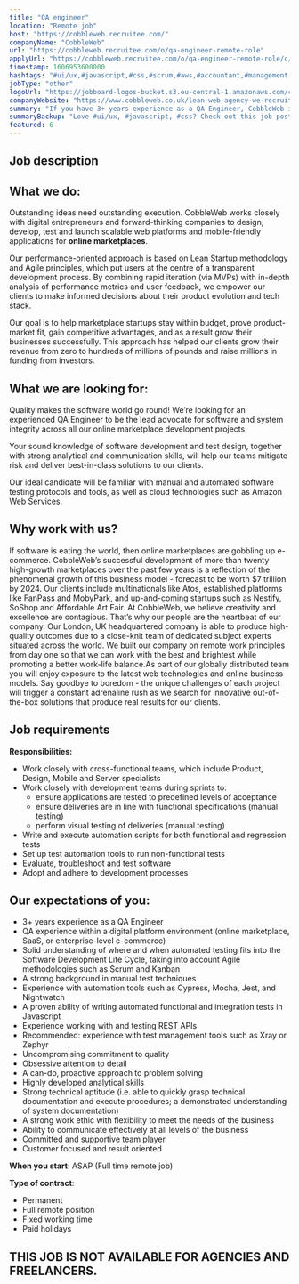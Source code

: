 ```yaml
---
title: "QA engineer"
location: "Remote job"
host: "https://cobbleweb.recruitee.com/"
companyName: "CobbleWeb"
url: "https://cobbleweb.recruitee.com/o/qa-engineer-remote-role"
applyUrl: "https://cobbleweb.recruitee.com/o/qa-engineer-remote-role/c/new"
timestamp: 1606953600000
hashtags: "#ui/ux,#javascript,#css,#scrum,#aws,#accountant,#management,#analysis,#office,#rest"
jobType: "other"
logoUrl: "https://jobboard-logos-bucket.s3.eu-central-1.amazonaws.com/cobbleweb"
companyWebsite: "https://www.cobbleweb.co.uk/lean-web-agency-we-recruit/?utm_source=recruitee"
summary: "If you have 3+ years experience as a QA Engineer, CobbleWeb is looking for someone with your knowledge."
summaryBackup: "Love #ui/ux, #javascript, #css? Check out this job post!"
featured: 6
---
```


## Job description

## What we do:

Outstanding ideas need outstanding execution. CobbleWeb works closely with digital entrepreneurs and forward-thinking companies to design, develop, test and launch scalable web platforms and mobile-friendly applications for **online marketplaces**.

Our performance-oriented approach is based on Lean Startup methodology and Agile principles, which put users at the centre of a transparent development process. By combining rapid iteration (via MVPs) with in-depth analysis of performance metrics and user feedback, we empower our clients to make informed decisions about their product evolution and tech stack.

Our goal is to help marketplace startups stay within budget, prove product-market fit, gain competitive advantages, and as a result grow their businesses successfully. This approach has helped our clients grow their revenue from zero to hundreds of millions of pounds and raise millions in funding from investors.

## What we are looking for:

Quality makes the software world go round! We’re looking for an experienced QA Engineer to be the lead advocate for software and system integrity across all our online marketplace development projects.

Your sound knowledge of software development and test design, together with strong analytical and communication skills, will help our teams mitigate risk and deliver best-in-class solutions to our clients.

Our ideal candidate will be familiar with manual and automated software testing protocols and tools, as well as cloud technologies such as Amazon Web Services.

## Why work with us?

If software is eating the world, then online marketplaces are gobbling up e-commerce. CobbleWeb’s successful development of more than twenty high-growth marketplaces over the past few years is a reflection of the phenomenal growth of this business model - forecast to be worth $7 trillion by 2024. Our clients include multinationals like Atos, established platforms like FanPass and MobyPark, and up-and-coming startups such as Nestify, SoShop and Affordable Art Fair. At CobbleWeb, we believe creativity and excellence are contagious. That’s why our people are the heartbeat of our company. Our London, UK headquartered company is able to produce high-quality outcomes due to a close-knit team of dedicated subject experts situated across the world. We built our company on remote work principles from day one so that we can work with the best and brightest while promoting a better work-life balance.As part of our globally distributed team you will enjoy exposure to the latest web technologies and online business models. Say goodbye to boredom - the unique challenges of each project will trigger a constant adrenaline rush as we search for innovative out-of-the-box solutions that produce real results for our clients.

## Job requirements

**Responsibilities:**

*   Work closely with cross-functional teams, which include Product, Design, Mobile and Server specialists
*   Work closely with development teams during sprints to:
    *   ensure applications are tested to predefined levels of acceptance
    *   ensure deliveries are in line with functional specifications (manual testing)
    *   perform visual testing of deliveries (manual testing)
*   Write and execute automation scripts for both functional and regression tests
*   Set up test automation tools to run non-functional tests
*   Evaluate, troubleshoot and test software
*   Adopt and adhere to development processes

## Our expectations of you:

*   3+ years experience as a QA Engineer
*   QA experience within a digital platform environment (online marketplace, SaaS, or enterprise-level e-commerce)
*   Solid understanding of where and when automated testing fits into the Software Development Life Cycle, taking into account Agile methodologies such as Scrum and Kanban
*   A strong background in manual test techniques
*   Experience with automation tools such as Cypress, Mocha, Jest, and Nightwatch
*   A proven ability of writing automated functional and integration tests in Javascript
*   Experience working with and testing REST APIs
*   Recommended: experience with test management tools such as Xray or Zephyr
*   Uncompromising commitment to quality
*   Obsessive attention to detail
*   A can-do, proactive approach to problem solving
*   Highly developed analytical skills
*   Strong technical aptitude (i.e. able to quickly grasp technical documentation and execute procedures; a demonstrated understanding of system documentation)
*   A strong work ethic with flexibility to meet the needs of the business
*   Ability to communicate effectively at all levels of the business
*   Committed and supportive team player
*   Customer focused and result oriented

**When you start**: ASAP (Full time remote job)

**Type of contract**:

*   Permanent
*   Full remote position
*   Fixed working time
*   Paid holidays

## THIS JOB IS NOT AVAILABLE FOR AGENCIES AND FREELANCERS.
